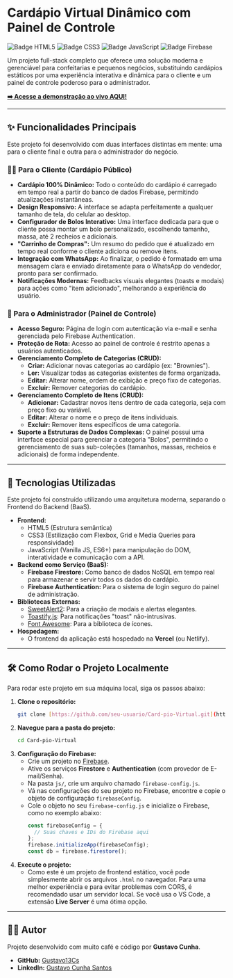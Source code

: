 # Cardápio Virtual Dinâmico com Painel de Controle

![Badge HTML5](https://img.shields.io/badge/HTML5-E34F26?style=for-the-badge&logo=html5&logoColor=white)
![Badge CSS3](https://img.shields.io/badge/CSS3-1572B6?style=for-the-badge&logo=css3&logoColor=white)
![Badge JavaScript](https://img.shields.io/badge/JavaScript-F7DF1E?style=for-the-badge&logo=javascript&logoColor=black)
![Badge Firebase](https://img.shields.io/badge/Firebase-FFCA28?style=for-the-badge&logo=firebase&logoColor=black)

Um projeto full-stack completo que oferece uma solução moderna e gerenciável para confeitarias e pequenos negócios, substituindo cardápios estáticos por uma experiência interativa e dinâmica para o cliente e um painel de controle poderoso para o administrador.

**[➡️ Acesse a demonstração ao vivo AQUI!](https://cardapiocintiatrufados.vercel.app/)**


---


## ✨ Funcionalidades Principais

Este projeto foi desenvolvido com duas interfaces distintas em mente: uma para o cliente final e outra para o administrador do negócio.

### 👩‍🍳 Para o Cliente (Cardápio Público)

* **Cardápio 100% Dinâmico:** Todo o conteúdo do cardápio é carregado em tempo real a partir do banco de dados Firebase, permitindo atualizações instantâneas.
* **Design Responsivo:** A interface se adapta perfeitamente a qualquer tamanho de tela, do celular ao desktop.
* **Configurador de Bolos Interativo:** Uma interface dedicada para que o cliente possa montar um bolo personalizado, escolhendo tamanho, massa, até 2 recheios e adicionais.
* **"Carrinho de Compras":** Um resumo do pedido que é atualizado em tempo real conforme o cliente adiciona ou remove itens.
* **Integração com WhatsApp:** Ao finalizar, o pedido é formatado em uma mensagem clara e enviado diretamente para o WhatsApp do vendedor, pronto para ser confirmado.
* **Notificações Modernas:** Feedbacks visuais elegantes (toasts e modais) para ações como "item adicionado", melhorando a experiência do usuário.

### 🔑 Para o Administrador (Painel de Controle)

* **Acesso Seguro:** Página de login com autenticação via e-mail e senha gerenciada pelo Firebase Authentication.
* **Proteção de Rota:** Acesso ao painel de controle é restrito apenas a usuários autenticados.
* **Gerenciamento Completo de Categorias (CRUD):**
    * **Criar:** Adicionar novas categorias ao cardápio (ex: "Brownies").
    * **Ler:** Visualizar todas as categorias existentes de forma organizada.
    * **Editar:** Alterar nome, ordem de exibição e preço fixo de categorias.
    * **Excluir:** Remover categorias do cardápio.
* **Gerenciamento Completo de Itens (CRUD):**
    * **Adicionar:** Cadastrar novos itens dentro de cada categoria, seja com preço fixo ou variável.
    * **Editar:** Alterar o nome e o preço de itens individuais.
    * **Excluir:** Remover itens específicos de uma categoria.
* **Suporte a Estruturas de Dados Complexas:** O painel possui uma interface especial para gerenciar a categoria "Bolos", permitindo o gerenciamento de suas sub-coleções (tamanhos, massas, recheios e adicionais) de forma independente.

---

## 🚀 Tecnologias Utilizadas

Este projeto foi construído utilizando uma arquitetura moderna, separando o Frontend do Backend (BaaS).

* **Frontend:**
    * HTML5 (Estrutura semântica)
    * CSS3 (Estilização com Flexbox, Grid e Media Queries para responsividade)
    * JavaScript (Vanilla JS, ES6+) para manipulação do DOM, interatividade e comunicação com a API.
* **Backend como Serviço (BaaS):**
    * **Firebase Firestore:** Como banco de dados NoSQL em tempo real para armazenar e servir todos os dados do cardápio.
    * **Firebase Authentication:** Para o sistema de login seguro do painel de administração.
* **Bibliotecas Externas:**
    * [SweetAlert2](https://sweetalert2.github.io/): Para a criação de modais e alertas elegantes.
    * [Toastify.js](https://apvarun.github.io/toastify-js/): Para notificações "toast" não-intrusivas.
    * [Font Awesome](https://fontawesome.com/): Para a biblioteca de ícones.
* **Hospedagem:**
    * O frontend da aplicação está hospedado na **Vercel** (ou Netlify).

---

## 🛠️ Como Rodar o Projeto Localmente

Para rodar este projeto em sua máquina local, siga os passos abaixo:

1.  **Clone o repositório:**
    ```bash
    git clone [https://github.com/seu-usuario/Card-pio-Virtual.git](https://github.com/seu-usuario/Card-pio-Virtual.git)
    ```
2.  **Navegue para a pasta do projeto:**
    ```bash
    cd Card-pio-Virtual
    ```
3.  **Configuração do Firebase:**
    * Crie um projeto no [Firebase](https://firebase.google.com/).
    * Ative os serviços **Firestore** e **Authentication** (com provedor de E-mail/Senha).
    * Na pasta `js/`, crie um arquivo chamado `firebase-config.js`.
    * Vá nas configurações do seu projeto no Firebase, encontre e copie o objeto de configuração `firebaseConfig`.
    * Cole o objeto no seu `firebase-config.js` e inicialize o Firebase, como no exemplo abaixo:
        ```javascript
        const firebaseConfig = {
          // Suas chaves e IDs do Firebase aqui
        };
        firebase.initializeApp(firebaseConfig);
        const db = firebase.firestore();
        ```
4.  **Execute o projeto:**
    * Como este é um projeto de frontend estático, você pode simplesmente abrir os arquivos `.html` no navegador. Para uma melhor experiência e para evitar problemas com CORS, é recomendado usar um servidor local. Se você usa o VS Code, a extensão **Live Server** é uma ótima opção.

---

## 👨‍💻 Autor

Projeto desenvolvido com muito café e código por **Gustavo Cunha**.

* **GitHub:** [Gustavo13Cs](https://github.com/Gustavo13Cs/Gustavo13Cs)
* **LinkedIn:** [Gustavo Cunha Santos](https://www.linkedin.com/in/gustavo-cunha-s/)